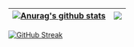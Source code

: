 | <a href="https://github.com/anuraghazra/github-readme-stats"><img align="center" src="https://github-readme-stats.vercel.app/api?username=Turing-bot&show_icons=true&include_all_commits=true&theme=buefy&hide_border=true" alt="Anurag's github stats" /></a> | <a href="https://github.com/anuraghazra/github-readme-stats"><img align="center" src="https://github-readme-stats.vercel.app/api/top-langs/?username=Turing-bot&layout=compact&theme=buefy&hide_border=true" /></a> |
| ------------- | ------------- |
<a href="https://git.io/streak-stats"><img align="center" src="https://github-readme-streak-stats.herokuapp.com/?user=Turing-bot&date_format=[Y.]n.j" alt="GitHub Streak" /></a>
